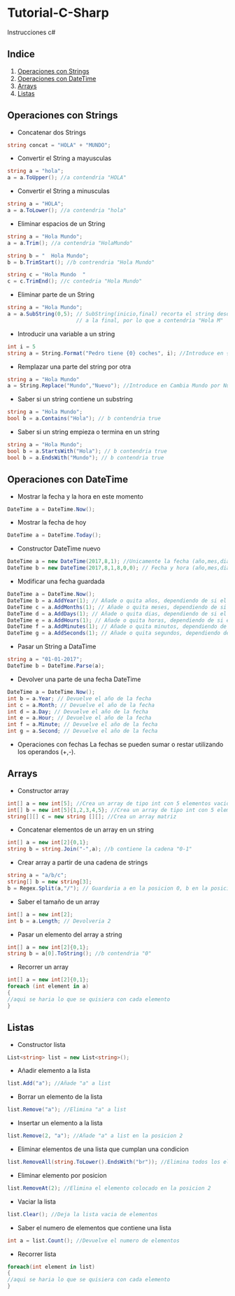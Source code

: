 # Tutorial-C-Sharp
Instrucciones c#
## Indice

1. [Operaciones con Strings](#operaciones-con-strings)
2. [Operaciones con DateTime](#operaciones-con-datetime)
3. [Arrays](#arrays)
4. [Listas](#listas)

## Operaciones con Strings
* Concatenar dos Strings
```csharp
string concat = "HOLA" + "MUNDO";
```
* Convertir el String a mayusculas
```csharp
string a = "hola";
a = a.ToUpper(); //a contendria "HOLA"
```
* Convertir el String a minusculas
```csharp
string a = "HOLA";
a = a.ToLower(); //a contendria "hola"
```
* Eliminar espacios de un String
```csharp
string a = "Hola Mundo";
a = a.Trim(); //a contendria "HolaMundo"

string b = "  Hola Mundo"; 
b = b.TrimStart(); //b contrendria "Hola Mundo"

string c = "Hola Mundo  "
c = c.TrimEnd(); //c contedria "Hola Mundo"
```
* Eliminar parte de un String
```csharp
string a = "Hola Mundo";
a = a.SubString(0,5); // SubString(inicio,final) recorta el string desde la posicion inical 
                      // a la final, por lo que a contendria "Hola M"
```
* Introducir una variable a un string
```csharp
int i = 5
string a = String.Format("Pedro tiene {0} coches", i); //Introduce en {0} el valor guardado en i
```
* Remplazar una parte del string por otra
```csharp
string a = "Hola Mundo"
a = String.Replace("Mundo","Nuevo"); //Introduce en Cambia Mundo por Nuevo
```
* Saber si un string contiene un substring
```csharp
string a = "Hola Mundo";
bool b = a.Contains("Hola"); // b contendria true
```
* Saber si un string empieza o termina en un string
```csharp
string a = "Hola Mundo";
bool b = a.StartsWith("Hola"); // b contendria true
bool b = a.EndsWith("Mundo"); // b contendria true
```
## Operaciones con DateTime
* Mostrar la fecha y la hora en este momento
```csharp
DateTime a = DateTime.Now(); 
```
* Mostrar la fecha de hoy
```csharp
DateTime a = DateTime.Today(); 
```
* Constructor DateTime nuevo
```csharp
DateTime a = new DateTime(2017,8,1); //Unicamente la fecha (año,mes,dia)
DateTime b = new DateTime(2017,8,1,8,0,0); // Fecha y hora (año,mes,dia,hora,minuto,segundo)
```
* Modificar una fecha guardada
```csharp
DateTime a = DateTime.Now(); 
DateTime b = a.AddYear(1); // Añade o quita años, dependiendo de si el valor es pòsitivo o negativo
DateTime c = a.AddMonths(1); // Añade o quita meses, dependiendo de si el valor es pòsitivo o negativo
DateTime d = a.AddDays(1); // Añade o quita dias, dependiendo de si el valor es pòsitivo o negativo
DateTime e = a.AddHours(1); // Añade o quita horas, dependiendo de si el valor es pòsitivo o negativo
DateTime f = a.AddMinutes(1); // Añade o quita minutos, dependiendo de si el valor es pòsitivo o negativo
DateTime g = a.AddSeconds(1); // Añade o quita segundos, dependiendo de si el valor es pòsitivo o negativo
```
* Pasar un String a DataTime
```csharp
string a = "01-01-2017";
DateTime b = DateTime.Parse(a); 
```
* Devolver una parte de una fecha DateTime
```csharp
DateTime a = DateTime.Now();
int b = a.Year; // Devuelve el año de la fecha
int c = a.Month; // Devuelve el año de la fecha
int d = a.Day; // Devuelve el año de la fecha
int e = a.Hour; // Devuelve el año de la fecha
int f = a.Minute; // Devuelve el año de la fecha
int g = a.Second; // Devuelve el año de la fecha
```
* Operaciones con fechas
La fechas se pueden sumar o restar utilizando los operandos (+,-).

## Arrays

* Constructor array
```csharp
int[] a = new int[5]; //Crea un array de tipo int con 5 elementos vacios
int[] b = new int[5]{1,2,3,4,5}; //Crea un array de tipo int con 5 elementos y lo rellena
string[][] c = new string [][]; //Crea un array matriz
```
* Concatenar elementos de un array en un string
```csharp
int[] a = new int[2]{0,1};
string b = string.Join("-",a); //b contiene la cadena "0-1"
```
* Crear array a partir de una cadena de strings
```csharp
string a = "a/b/c";
string[] b = new string[3];
b = Regex.Split(a,"/"); // Guardaria a en la posicion 0, b en la posicion 1 y c en la posicion 2
```
* Saber el tamaño de un array
```csharp
int[] a = new int[2];
int b = a.Length; // Devolveria 2
```
* Pasar un elemento del array a string
```csharp
int[] a = new int[2]{0,1};
string b = a[0].ToString(); //b contendria "0"
```
* Recorrer un array
```csharp
int[] a = new int[2]{0,1};
foreach (int element in a)
{
//aqui se haria lo que se quisiera con cada elemento
}
```
## Listas
* Constructor lista
```csharp
List<string> list = new List<string>();
```
* Añadir elemento a la lista
```csharp
list.Add("a"); //Añade "a" a list
```
* Borrar un elemento de la lista
```csharp
list.Remove("a"); //Elimina "a" a list
```
* Insertar un elemento a la lista
```csharp
list.Remove(2, "a"); //Añade "a" a list en la posicion 2
```
* Eliminar elementos de una lista que cumplan una condicion
```csharp
list.RemoveAll(string.ToLower().EndsWith("br")); //Elimina todos los elementos terminados en br
```
* Eliminar elemento por posicion
```csharp
list.RemoveAt(2); //Elimina el elemento colocado en la posicion 2
```
* Vaciar la lista
```csharp
list.Clear(); //Deja la lista vacia de elementos
```
* Saber el numero de elementos que contiene una lista
```csharp
int a = list.Count(); //Devuelve el numero de elementos
```
* Recorrer lista
```csharp
foreach(int element in list)
{
//aqui se haria lo que se quisiera con cada elemento
}
```

